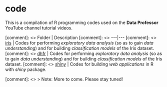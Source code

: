 # code
This is a compilation of R programming codes used on the **Data Professor** YouTube channel tutorial videos.

[comment]: <> Folder | Description
[comment]: <> ---|---
[comment]: <> [iris](https://github.com/dataprofessor/code/tree/master/iris) | Codes for performing *exploratory data analysis* (so as to gain *data understanding*) and for building *classification models* of the Iris dataset.
[comment]: <> [dhfr](https://github.com/dataprofessor/code/tree/master/dhfr) | Codes for performing *exploratory data analysis* (so as to gain *data understanding*) and for building *classification models* of the Iris dataset.
[comment]: <> [shiny](https://github.com/dataprofessor/code/tree/master/shiny) | Codes for building *web applications* in R with *shiny* package.


[comment]: <> > Note: More to come. Please stay tuned!
